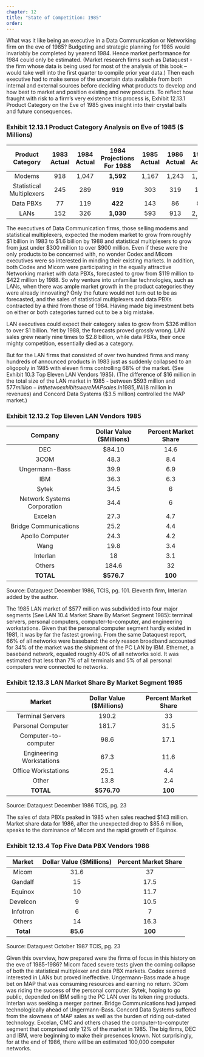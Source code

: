 ```yaml
---
chapter: 12
title: "State of Competition: 1985"
order: 
---
```


What was it like being an executive in a Data Communication or Networking firm on the eve of 1985? Budgeting and strategic planning for 1985 would invariably be completed by yearend 1984. Hence market performance for 1984 could only be estimated. (Market research firms such as Dataquest - the firm whose data is being used for most of the analysis of this book – would take well into the first quarter to compile prior year data.) Then each executive had to make sense of the uncertain data available from both internal and external sources before deciding what products to develop and how best to market and position existing and new products. To reflect how fraught with risk to a firm’s very existence this process is, Exhibit 12.13.1 Product Category on the Eve of 1985 gives insight into their crystal balls and future consequences.

### Exhibit 12.13.1 Product Category Analysis on Eve of 1985 ($ Millions)

**Product Category**|**1983 Actual**|**1984 Actual**|**1984 Projections For 1988**|**1985 Actual**|**1986 Actual**|**1988 Actual**
:-----:|:-----:|:-----:|:-----:|:-----:|:-----:|:-----:
Modems|918|1,047|**1,592**|1,167|1,243|1,262
Statistical Multiplexers|245|289|**919**|303|319|194
Data PBXs|77|119|**422**|143|86|80
LANs|152|326|**1,030**|593|913|2,820

The executives of Data Communication firms, those selling modems and statistical multiplexers, expected the modem market to grow from roughly $1 billion in 1983 to $1.6 billion by 1988 and statistical multiplexers to grow from just under $300 million to over $900 million. Even if these were the only products to be concerned with, no wonder Codex and Micom executives were so interested in minding their existing markets. In addition, both Codex and Micom were participating in the equally attractive Networking market with data PBXs, forecasted to grow from $119 million to $422 million by 1988. So why venture into unfamiliar technologies, such as LANs, when there was ample market growth in the product categories they were already innovating? Only the future would not turn out to be as forecasted, and the sales of statistical multiplexers and data PBXs contracted by a third from those of 1984. Having made big investment bets on either or both categories turned out to be a big mistake.

LAN executives could expect their category sales to grow from $326 million to over $1 billion. Yet by 1988, the forecasts proved grossly wrong. LAN sales grew nearly nine times to $2.8 billion, while data PBXs, their once mighty competition, essentially died as a category.

But for the LAN firms that consisted of over two hundred firms and many hundreds of announced products in 1983 just as suddenly collapsed to an oligopoly in 1985 with eleven firms controlling 68% of the market. (See Exhibit 10.3 Top Eleven LAN Vendors 1985). (The difference of $16 million in the total size of the LAN market in 1985 - between $593 million and $577 million - in the two exhibits were MAP sales. In 1985, INI ($8 million in revenues) and Concord Data Systems ($3.5 million) controlled the MAP market.)

### Exhibit 12.13.2 Top Eleven LAN Vendors 1985

**Company**|**Dollar Value ($Millions)**|**Percent Market Share**
:-----:|:-----:|:-----:
DEC|$84.10 |14.6
3COM|48.3|8.4
Ungermann-Bass|39.9|6.9
IBM|36.3|6.3
Sytek|34.5|6
Network Systems Corporation|34.4|6
Excelan|27.3|4.7
Bridge Communications|25.2|4.4
Apollo Computer|24.3|4.2
Wang|19.8|3.4
Interlan|18|3.1
Others|184.6|32
**TOTAL**|**$576.7**|**100**

Source: Dataquest December 1986, TCIS, pg. 101. Eleventh firm, Interlan added by the author.

The 1985 LAN market of $577 million was subdivided into four major segments (See LAN 10.4 Market Share By Market Segment 1985): terminal servers, personal computers, computer-to-computer, and engineering workstations. Given that the personal computer segment hardly existed in 1981, it was by far the fastest growing. From the same Dataquest report, 66% of all networks were baseband: the only reason broadband accounted for 34% of the market was the shipment of the PC LAN by IBM. Ethernet, a baseband network, equaled roughly 40% of all networks sold. It was estimated that less than 7% of all terminals and 5% of all personal computers were connected to networks.

### Exhibit 12.13.3 LAN Market Share By Market Segment 1985

**Market**|**Dollar Value ($Millions)**|**Percent Market Share**
:-----:|:-----:|:-----:
Terminal Servers|190.2|33
Personal Computer|181.7|31.5
Computer-to-computer|98.6|17.1
Engineering Workstations|67.3|11.6
Office Workstations|25.1|4.4
Other|13.8|2.4
**TOTAL**|**$576.70**|**100**

Source: Dataquest December 1986 TCIS, pg. 23

The sales of data PBXs peaked in 1985 when sales reached $143 million. Market share data for 1986, after the unexpected drop to $85.6 million, speaks to the dominance of Micom and the rapid growth of Equinox.

### Exhibit 12.13.4 Top Five Data PBX Vendors 1986

**Market**|**Dollar Value ($Millions)**|**Percent Market Share**
:-----:|:-----:|:-----:
Micom|31.6|37
Gandalf|15|17.5
Equinox|10|11.7
Develcon|9|10.5
Infotron|6|7
Others|14|16.3
**Total**|**85.6**|**100**

Source: Dataquest October 1987 TCIS, pg. 23

Given this overview, how prepared were the firms of focus in this history on the eve of 1985-1986? Micom faced severe tests given the coming collapse of both the statistical multiplexer and data PBX markets. Codex seemed interested in LANs but proved ineffective. Ungermann-Bass made a huge bet on MAP that was consuming resources and earning no return. 3Com was riding the success of the personal computer. Sytek, hoping to go public, depended on IBM selling the PC LAN over its token ring products. Interlan was seeking a merger partner. Bridge Communications had jumped technologically ahead of Ungermann-Bass. Concord Data Systems suffered from the slowness of MAP sales as well as the burden of riding out-dated technology. Excelan, CMC and others chased the computer-to-computer segment that comprised only 12% of the market in 1985. The big firms, DEC and IBM, were beginning to make their presences known. Not surprisingly, for at the end of 1986, there will be an estimated 100,000 computer networks.
